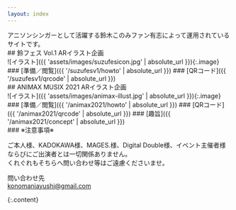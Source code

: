 ```yaml
---
layout: index
---
```


<section class="spotlight" markdown="1">
アニソンシンガーとして活躍する鈴木このみファン有志によって運用されているサイトです。
</section>

<section class="spotlight" markdown="1">
## 鈴フェス Vol.1 ARイラスト企画

<div class="wrapper" markdown="1">
![イラスト]({{ 'assets/images/suzufesicon.jpg' | absolute_url }}){:.image}

<div class="content" markdown="1">
### [準備／閲覧]({{ '/suzufesv1/howto' | absolute_url }})
### [QRコード]({{ '/suzufesv1/qrcode' | absolute_url }})
</div>

</div>
</section>

<section class="spotlight" markdown="1">
## ANIMAX MUSIX 2021 ARイラスト企画

<div class="wrapper" markdown="1">
![イラスト]({{ 'assets/images/animax-illust.jpg' | absolute_url }}){:.image}

<div class="content" markdown="1">
### [準備／閲覧]({{ '/animax2021/howto' | absolute_url }})
### [QRコード]({{ '/animax2021/qrcode' | absolute_url }})
### [趣旨]({{ '/animax2021/concept' | absolute_url }})
</div>

</div>
</section>

<section class="spotlight" markdown="1">
### ※注意事項※

ご本人様、KADOKAWA様、MAGES.様、Digital Double様、イベント主催者様ならびにご出演者とは一切関係ありません。  
くれぐれもそちらへ問い合わせ等はご遠慮くださいませ。

問い合わせ先  
[konomaniayushi@gmail.com](mailto:konomaniayushi@gmail.com)

{:.content}
</section>
